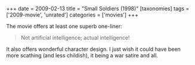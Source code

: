 +++
date = 2009-02-13
title = "Small Soldiers (1998)"
[taxonomies]
tags = ['2009-movie', 'unrated']
categories = ['movies']
+++

The movie offers at least one superb one-liner:

> Not artificial intelligence; actual intelligence!

It also offers wonderful character design. I just wish it could have
been more scathing (and less childish), it being a war satire and all.
